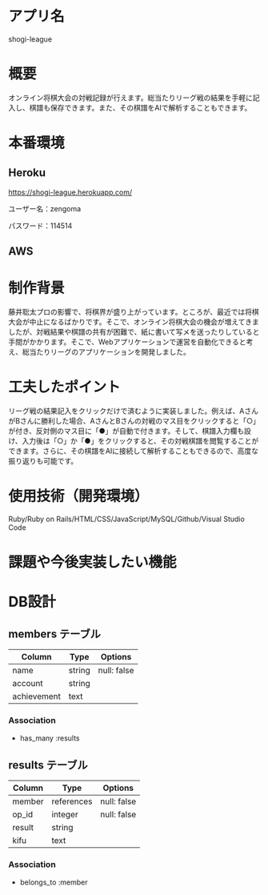 # アプリ名
shogi-league

# 概要
<p>オンライン将棋大会の対戦記録が行えます。総当たりリーグ戦の結果を手軽に記入し、棋譜も保存できます。また、その棋譜をAIで解析することもできます。</p>

# 本番環境
## Heroku
https://shogi-league.herokuapp.com/
<p>ユーザー名：zengoma</p>
<p>パスワード：114514</p>

## AWS


# 制作背景
<p>藤井聡太プロの影響で、将棋界が盛り上がっています。ところが、最近では将棋大会が中止になるばかりです。そこで、オンライン将棋大会の機会が増えてきましたが、対戦結果や棋譜の共有が困難で、紙に書いて写メを送ったりしていると手間がかかります。そこで、Webアプリケーションで運営を自動化できると考え、総当たりリーグのアプリケーションを開発しました。</p>

# 工夫したポイント
<p>リーグ戦の結果記入をクリックだけで済むように実装しました。例えば、AさんがBさんに勝利した場合、AさんとBさんの対戦のマス目をクリックすると「○」が付き、反対側のマス目に「●」が自動で付きます。そして、棋譜入力欄も設け、入力後は「○」か「●」をクリックすると、その対戦棋譜を閲覧することができます。さらに、その棋譜をAIに接続して解析することもできるので、高度な振り返りも可能です。</p>

# 使用技術（開発環境）
Ruby/Ruby on Rails/HTML/CSS/JavaScript/MySQL/Github/Visual Studio Code

# 課題や今後実装したい機能


# DB設計

## members テーブル

| Column      | Type   | Options     |
| ----------- | ------ | ----------- |
| name        | string | null: false |
| account     | string |             |
| achievement | text   |             |


### Association

- has_many :results

## results テーブル

| Column      | Type       | Options     |
| ----------- | ---------- | ----------- |
| member      | references | null: false |
| op_id       | integer    | null: false |
| result      | string     |             |
| kifu        | text       |             |

### Association

- belongs_to :member